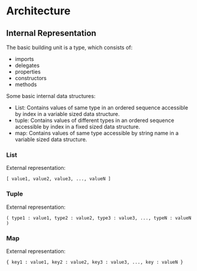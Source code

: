 # Architecture

## Internal Representation

The basic building unit is a type, which consists of:

- imports
- delegates
- properties
- constructors
- methods

Some basic internal data structures:

- List: Contains values of same type in an ordered sequence accessible by index in a variable sized data structure.
- tuple: Contains values of different types in an ordered sequence accessible by index in a fixed sized data structure. 
- map: Contains values of same type accessible by string name in a variable sized data structure.

### List

External representation:
```
[ value1, value2, value3, ..., valueN ]
```

### Tuple

External representation:
```
( type1 : value1, type2 : value2, type3 : value3, ..., typeN : valueN )
```

### Map

External representation:
```
{ key1 : value1, key2 : value2, key3 : value3, ..., key : valueN }
```
